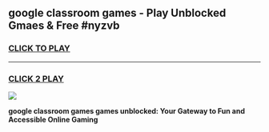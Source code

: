 
## google classroom games - Play Unblocked Gmaes & Free #nyzvb
<h3>
<a href="https://premium.freeplayer.one?title=google_classroom_games&ref=03M">CLICK TO PLAY</a></h3>
<hr>

<h3>
<a href="https://premium.freeplayer.one?title=google_classroom_games&ref=03M">CLICK 2 PLAY</a>
  
</h3>

<a href="https://premium.freeplayer.one?title=google_classroom_games&ref=03M"><img src="https://clearcache.store/games.png"></a>


**google classroom games games unblocked: Your Gateway to Fun and Accessible Online Gaming**
